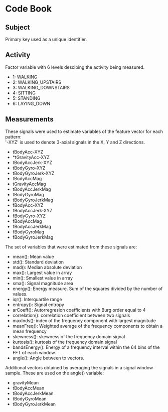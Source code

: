 # Code Book

## Subject

Primary key used as a unique identifier. 


## Activity

Factor variable with 6 levels descibing the activity being measured. 
* 1: WALKING 
* 2: WALKING_UPSTAIRS 
* 3: WALKING_DOWNSTAIRS 
* 4: SITTING 
* 5: STANDING 
* 6: LAYING_DOWN 


## Measurements

These signals were used to estimate variables of the feature vector for each pattern:  
'-XYZ' is used to denote 3-axial signals in the X, Y and Z directions.
* tBodyAcc-XYZ
* *tGravityAcc-XYZ
* tBodyAccJerk-XYZ
* tBodyGyro-XYZ
* tBodyGyroJerk-XYZ
* tBodyAccMag
* tGravityAccMag
* tBodyAccJerkMag
* tBodyGyroMag
* tBodyGyroJerkMag
* fBodyAcc-XYZ
* fBodyAccJerk-XYZ
* fBodyGyro-XYZ
* fBodyAccMag
* fBodyAccJerkMag
* fBodyGyroMag
* fBodyGyroJerkMag

The set of variables that were estimated from these signals are: 
* mean(): Mean value
* std(): Standard deviation
* mad(): Median absolute deviation 
* max(): Largest value in array
* min(): Smallest value in array
* sma(): Signal magnitude area
* energy(): Energy measure. Sum of the squares divided by the number of values. 
* iqr(): Interquartile range 
* entropy(): Signal entropy
* arCoeff(): Autorregresion coefficients with Burg order equal to 4
* correlation(): correlation coefficient between two signals
* maxInds(): index of the frequency component with largest magnitude
* meanFreq(): Weighted average of the frequency components to obtain a mean frequency
* skewness(): skewness of the frequency domain signal 
* kurtosis(): kurtosis of the frequency domain signal 
* bandsEnergy(): Energy of a frequency interval within the 64 bins of the FFT of each window.
* angle(): Angle between to vectors.

Additional vectors obtained by averaging the signals in a signal window sample. These are used on the angle() variable:
* gravityMean
* tBodyAccMean
* tBodyAccJerkMean
* tBodyGyroMean
* tBodyGyroJerkMean

